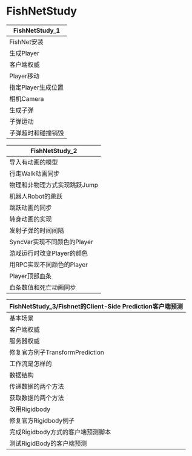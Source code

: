 # FishNetStudy

| FishNetStudy_1     |
| ------------------ |
| FishNet安装        |
| 生成Player         |
| 客户端权威         |
| Player移动         |
| 指定Player生成位置 |
| 相机Camera         |
| 生成子弹           |
| 子弹运动           |
| 子弹超时和碰撞销毁 |

| FishNetStudy_2               |
| ---------------------------- |
| 导入有动画的模型             |
| 行走Walk动画同步             |
| 物理和非物理方式实现跳跃Jump |
| 机器人Robot的跳跃            |
| 跳跃动画的同步               |
| 转身动画的实现               |
| 发射子弹的时间间隔           |
| SyncVar实现不同颜色的Player  |
| 游戏运行时改变Player的颜色   |
| 用RPC实现不同颜色的Player    |
| Player顶部血条               |
| 血条数值和死亡动画同步       |

| FishNetStudy_3/Fishnet的Client-Side Prediction客户端预测 |
| -------------------------------------------------------- |
| 基本场景                                                 |
| 客户端权威                                               |
| 服务器权威                                               |
| 修复官方例子TransformPrediction                          |
| 工作流是怎样的                                           |
| 数据结构                                                 |
| 传递数据的两个方法                                       |
| 获取数据的两个方法                                       |
| 改用Rigidbody                                            |
| 修复官方Rigidbody例子                                    |
| 完成Rigidbody方式的客户端预测脚本                        |
| 测试RigidBody的客户端预测                                |

